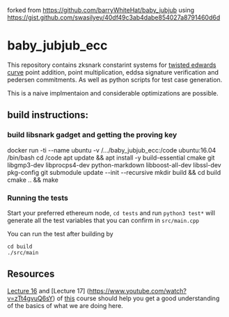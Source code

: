 forked from https://github.com/barryWhiteHat/baby_jubjub
using https://gist.github.com/swasilyev/40df49c3ab4dabe854027a8791460d6d

# baby\_jubjub\_ecc

This repository contains zksnark constarint systems for [twisted edwards curve](https://github.com/barryWhiteHat/baby_jubjub) 
point addition, point multiplication, eddsa signature verification and pedersen commitments. As well as python scripts for
test case generation. 

This is a naive implmentaion and considerable optimizations are possible. 

## build instructions:

### build libsnark gadget and getting the proving key
docker run -ti --name ubuntu -v /.../baby_jubjub_ecc:/code ubuntu:16.04 /bin/bash
cd /code
apt update && apt install -y build-essential cmake git libgmp3-dev libprocps4-dev python-markdown libboost-all-dev libssl-dev pkg-config
git submodule update --init --recursive
mkdir build && cd build
cmake .. && make

### Running the tests
Start your preferred ethereum node, `cd tests` and run `python3 test*` will generate all the 
test variables that you can confirm in `src/main.cpp`

You can run the test after building by 
```
cd build
./src/main
```


## Resources 
[Lecture 16](https://www.youtube.com/watch?v=vnpZXJL6QCQ) and [Lecture 17] (https://www.youtube.com/watch?v=zTt4gvuQ6sY)
of [this](https://www.youtube.com/channel/UC1usFRN4LCMcfIV7UjHNuQg) course should help you get a good understanding of 
the basics of what we are doing here. 


